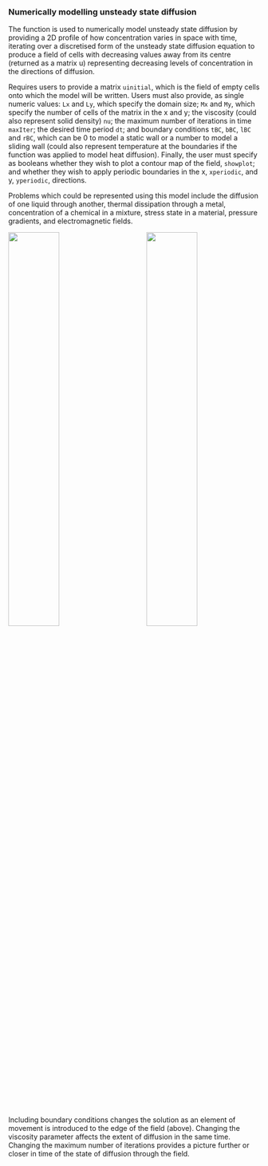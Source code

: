 ### Numerically modelling unsteady state diffusion

The function is used to numerically model unsteady state diffusion by providing a 2D profile of how concentration varies in space with time, iterating over a discretised form of the unsteady state diffusion equation to produce a field of cells with decreasing values away from its centre (returned as a matrix u) representing decreasing levels of concentration in the directions of diffusion.

Requires users to provide a matrix `uinitial`, which is the field of empty cells onto which the model will be written. Users must also provide, as single numeric values: `Lx` and `Ly`, which specify the domain size; `Mx` and `My`, which specify the number of cells of the matrix in the x and y; the viscosity (could also represent solid density) `nu`; the maximum number of iterations in time `maxIter`; the desired time period `dt`; and boundary conditions `tBC`, `bBC`, `lBC` and `rBC`, which can be 0 to model a static wall or a number to model a sliding wall (could also represent temperature at the boundaries if the function was applied to model heat diffusion). Finally, the user must specify as booleans whether they wish to plot a contour map of the field, `showplot`; and whether they wish to apply periodic boundaries in the x, `xperiodic`, and y, `yperiodic`, directions.

Problems which could be represented using this model include the diffusion of one liquid through another, thermal dissipation through a metal, concentration of a chemical in a mixture, stress state in a material, pressure gradients, and electromagnetic fields.

<img align="left" width="45%" src="https://user-images.githubusercontent.com/112774862/193430549-d23b7f2b-49cd-41bf-8e3b-984ab5d86f49.gif">
<img align="right" width="45%" src="https://user-images.githubusercontent.com/112774862/193430572-c2e8affa-40e2-44b7-8a2b-8c57e5e38584.gif">

<br clear="left"/>
<br/>
Including boundary conditions changes the solution as an element of movement is introduced to the edge of the field (above). Changing the viscosity parameter affects the extent of diffusion in the same time. Changing the maximum number of iterations provides a picture further or closer in time of the state of diffusion through the field.
